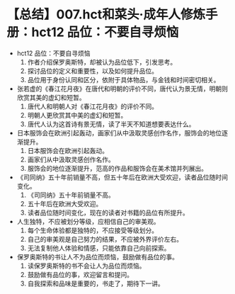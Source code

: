 # 【总结】007.hct和菜头·成年人修炼手册：hct12 品位：不要自寻烦恼

-   hct12 品位：不要自寻烦恼
    1.  作者介绍保罗奥斯特，却被认为品位低下，引发思考。
    2.  探讨品位的定义和重要性，以及如何提升品位。
    3.  品位用于身份认同和区分，依附于具体物品，与金钱和时间密切相关。
-   张若虚的《春江花月夜》在唐代和明朝的评价不同，唐代认为景无情，明朝则欣赏其美的虚幻和短暂。
    1.  唐代人和明朝人对《春江花月夜》的评价不同。
    2.  明朝人更欣赏其中美的虚幻和短暂。
    3.  唐代人认为这首诗有景无情，读了半天不知道想要表达什么。
-   日本服饰会在欧洲引起轰动，画家们从中汲取灵感创作名作，服饰会的地位逐渐提升。
    1.  日本服饰会在欧洲引起轰动。
    2.  画家们从中汲取灵感创作名作。
    3.  服饰会的地位逐渐提升，范高的作品和服饰会在美术馆并列展出。
-   《司同纳》五十年前销量不高，但五十年后在欧洲大受欢迎，读者品位随时间变化。
    1.  《司同纳》五十年前销量不高。
    2.  五十年后在欧洲大受欢迎。
    3.  读者品位随时间变化，现在的读者对书籍的品位有所提升。
-   人生独特，不应被划分等级，应相信自己的审美观。
    1.  每个生命体验都是独特的，不应接受等级划分。
    2.  自己的审美观是自己努力的结果，不应被外界评价左右。
    3.  无法复制他人体验和情感，只能依靠自己向前探索。
-   保罗奥斯特的书让人不为品位而烦恼，鼓励做有品位的事。
    1.  读保罗奥斯特的书不会让人为品位而烦恼。
    2.  鼓励做有品位的事，欢迎留言和提问。
    3.  自我探索和品味是重要的，书走了，期待下一讲。